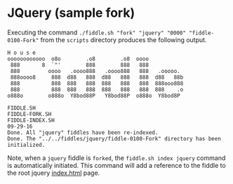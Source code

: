 JQuery (sample fork)
======

Executing the command `./fiddle.sh "fork" "jquery" "0000" "fiddle-0100-Fork"` from the `scripts` directory produces
the following output.


    H o u s e
    oooooooooooo  o8o        .o8        .o8  oooo
     888       8  `"'        888        888   888
     888         oooo   .oooo888   .oooo888   888   .ooooo.
     888oooo8     888  d88   888  d88   888   888  d88   88b
     888          888  888   888  888   888   888  888ooo888
     888          888  888   888  888   888   888  888    .o
    o888o        o888o  Y8bod88P   Y8bod88P  o888o  Y8bod8P
    
    FIDDLE.SH
    FIDDLE-FORK.SH
    FIDDLE-INDEX.SH
    09-29-16
    Done. All "jquery" fiddles have been re-indexed.
    Done. The "../../fiddles/jquery/fiddle-0100-Fork" directory has been initialized.


Note, when a `jquery` fiddle is `forked`, the `fiddle.sh index jquery` command is automatically initiated.  This 
command will add a reference to the fiddle to the root jquery [index.html](index.html) page.



